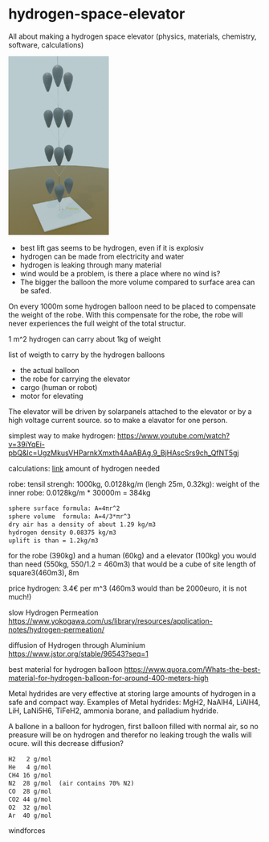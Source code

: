 # hydrogen-space-elevator
All about making a hydrogen space elevator (physics, materials, chemistry, software, calculations)

<img src="https://github.com/lukaspfitscher/hydrogen-space-elevator/blob/main/image.jpg" alt="drawing" width="200"/>

- best lift gas seems to be hydrogen, even if it is explosiv
- hydrogen can be made from electricity and water
- hydrogen is leaking through many material
- wind would be a problem, is there a place where no wind is?
- The bigger the balloon the more volume compared to surface area can be safed.

On every 1000m some hydrogen balloon need to be placed to compensate the weight of the robe. 
With this compensate for the robe, the robe will never experiences the full weight of the total structur.

1 m^2 hydrogen can carry about 1kg of weight

list of weigth to carry by the hydrogen balloons
- the actual balloon
- the robe for carrying the elevator
- cargo (human or robot) 
- motor for elevating

The elevator will be driven by solarpanels attached to the elevator or by a high voltage current source. 
so to make a elavator for one person.


simplest way to make hydrogen: https://www.youtube.com/watch?v=39iYqEi-pbQ&lc=UgzMkusVHParnkXmxth4AaABAg.9_BjHAscSrs9ch_QfNT5gj


calculations:
[link](https://www.amazon.com/Flagline-Resistant-Excellent-Absorption-Thickness/dp/B01N0WZ79Y/ref=sr_1_3?keywords=heavy%2Bduty%2Bnylon%2Brope&qid=1650723477&sr=8-3&th=1)
amount of hydrogen needed

robe: tensil strengh: 1000kg, 0.0128kg/m (lengh 25m, 0.32kg): 
weight of the inner robe: 0.0128kg/m * 30000m = 384kg

```
sphere surface formula: A=4πr^2
sphere volume  formula: A=4/3*πr^3
dry air has a density of about 1.29 kg/m3
hydrogen density 0.08375 kg/m3
uplift is than = 1.2kg/m3
```

for the robe (390kg) and a human (60kg) and a elevator (100kg) you would than need (550kg, 550/1.2 = 460m3)
that would be a cube of site length of square3(460m3), 8m

price hydrogen: 3.4€ per m^3 (460m3 would than be 2000euro, it is not much!)



slow Hydrogen Permeation
https://www.yokogawa.com/us/library/resources/application-notes/hydrogen-permeation/

diffusion of Hydrogen through Aluminium
https://www.jstor.org/stable/96543?seq=1

best material for hydrogen balloon
https://www.quora.com/Whats-the-best-material-for-hydrogen-balloon-for-around-400-meters-high

Metal hydrides are very effective at storing large amounts of hydrogen in a safe and compact way.
Examples of Metal hydrides: MgH2, NaAlH4, LiAlH4, LiH, LaNi5H6, TiFeH2, ammonia borane, and palladium hydride.

A ballone in a balloon for hydrogen, first balloon filled with normal air, so no preasure will be on hydrogen and therefor no leaking trough the walls will ocure. will this decrease diffusion?

```
H2   2 g/mol  
He   4 g/mol  
CH4 16 g/mol  
N2  28 g/mol  (air contains 70% N2)
CO  28 g/mol  
CO2 44 g/mol  
O2  32 g/mol  
Ar  40 g/mol  
```

windforces
